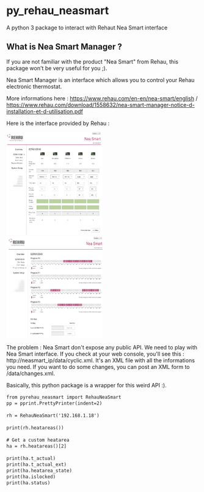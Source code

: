 # py_rehau_neasmart

A python 3 package to interact with Rehaut Nea Smart interface

## What is Nea Smart Manager ?

If you are not familiar with the product "Nea Smart" from Rehau, this package won't be very useful for you ;).

Nea Smart Manager is an interface which allows you to control your Rehau electronic thermostat.

More informations here : https://www.rehau.com/en-en/nea-smart/english / https://www.rehau.com/download/1558632/nea-smart-manager-notice-d-installation-et-d-utilisation.pdf

Here is the interface provided by Rehau :

<img src="misc/images/neasmart_1.png" width="50%">

<img src="misc/images/neasmart_2.png" width="50%">

The problem : Nea Smart don't expose any public API. We need to play with Nea Smart interface. If you check at your web console, you'll see this : http://neasmart_ip/data/cyclic.xml. It's an XML file with all the informations you need. If you want to do some changes, you can post an XML form to /data/changes.xml.

Basically, this python package is a wrapper for this weird API :).


```
from pyrehau_neasmart import RehauNeaSmart
pp = pprint.PrettyPrinter(indent=2)

rh = RehauNeaSmart('192.168.1.18')

print(rh.heatareas())

# Get a custom heatarea
ha = rh.heatareas()[2]

print(ha.t_actual)
print(ha.t_actual_ext)
print(ha.heatarea_state)
print(ha.islocked)
print(ha.status)
```
